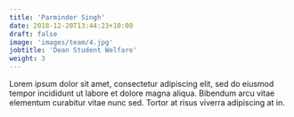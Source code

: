 ```yaml
---
title: 'Parminder Singh'
date: 2018-12-20T13:44:23+10:00
draft: false
image: 'images/team/4.jpg'
jobtitle: 'Dean Student Welfare'
weight: 3
---
```


Lorem ipsum dolor sit amet, consectetur adipiscing elit, sed do eiusmod tempor incididunt ut labore et dolore magna aliqua. Bibendum arcu vitae elementum curabitur vitae nunc sed. Tortor at risus viverra adipiscing at in.
